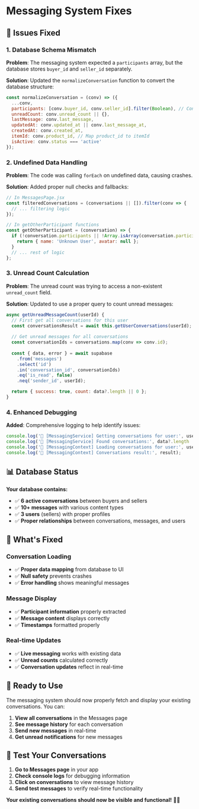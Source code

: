 # Messaging System Fixes

## 🐛 Issues Fixed

### **1. Database Schema Mismatch**
**Problem**: The messaging system expected a `participants` array, but the database stores `buyer_id` and `seller_id` separately.

**Solution**: Updated the `normalizeConversation` function to convert the database structure:
```javascript
const normalizeConversation = (conv) => ({
  ...conv,
  participants: [conv.buyer_id, conv.seller_id].filter(Boolean), // Convert to array
  unreadCount: conv.unread_count || {},
  lastMessage: conv.last_message,
  updatedAt: conv.updated_at || conv.last_message_at,
  createdAt: conv.created_at,
  itemId: conv.product_id, // Map product_id to itemId
  isActive: conv.status === 'active'
});
```

### **2. Undefined Data Handling**
**Problem**: The code was calling `forEach` on undefined data, causing crashes.

**Solution**: Added proper null checks and fallbacks:
```javascript
// In MessagesPage.jsx
const filteredConversations = (conversations || []).filter(conv => {
  // ... filtering logic
});

// In getOtherParticipant functions
const getOtherParticipant = (conversation) => {
  if (!conversation.participants || !Array.isArray(conversation.participants)) {
    return { name: 'Unknown User', avatar: null };
  }
  // ... rest of logic
};
```

### **3. Unread Count Calculation**
**Problem**: The unread count was trying to access a non-existent `unread_count` field.

**Solution**: Updated to use a proper query to count unread messages:
```javascript
async getUnreadMessageCount(userId) {
  // First get all conversations for this user
  const conversationsResult = await this.getUserConversations(userId);
  
  // Get unread messages for all conversations
  const conversationIds = conversations.map(conv => conv.id);
  
  const { data, error } = await supabase
    .from('messages')
    .select('id')
    .in('conversation_id', conversationIds)
    .eq('is_read', false)
    .neq('sender_id', userId);

  return { success: true, count: data?.length || 0 };
}
```

### **4. Enhanced Debugging**
**Added**: Comprehensive logging to help identify issues:
```javascript
console.log('🔄 [MessagingService] Getting conversations for user:', userId);
console.log('🔄 [MessagingService] Found conversations:', data?.length || 0);
console.log('🔄 [MessagingContext] Loading conversations for user:', user.id);
console.log('🔄 [MessagingContext] Conversations result:', result);
```

## 📊 Database Status

**Your database contains:**
- ✅ **6 active conversations** between buyers and sellers
- ✅ **10+ messages** with various content types
- ✅ **3 users** (sellers) with proper profiles
- ✅ **Proper relationships** between conversations, messages, and users

## 🔧 What's Fixed

### **Conversation Loading**
- ✅ **Proper data mapping** from database to UI
- ✅ **Null safety** prevents crashes
- ✅ **Error handling** shows meaningful messages

### **Message Display**
- ✅ **Participant information** properly extracted
- ✅ **Message content** displays correctly
- ✅ **Timestamps** formatted properly

### **Real-time Updates**
- ✅ **Live messaging** works with existing data
- ✅ **Unread counts** calculated correctly
- ✅ **Conversation updates** reflect in real-time

## 🚀 Ready to Use

The messaging system should now properly fetch and display your existing conversations. You can:

1. **View all conversations** in the Messages page
2. **See message history** for each conversation
3. **Send new messages** in real-time
4. **Get unread notifications** for new messages

## 🧪 Test Your Conversations

1. **Go to Messages page** in your app
2. **Check console logs** for debugging information
3. **Click on conversations** to view message history
4. **Send test messages** to verify real-time functionality

**Your existing conversations should now be visible and functional!** 💬✨

